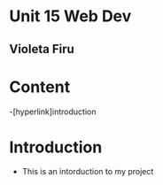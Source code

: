 # Unit 15 Web Dev
## Violeta Firu

# Content
-[hyperlink]introduction
# Introduction
- This is an intorduction to my project

